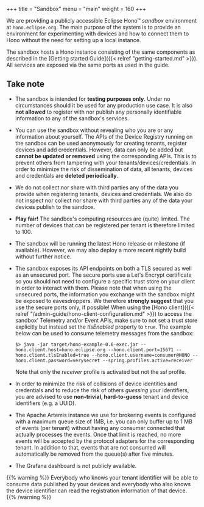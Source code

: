 +++
title = "Sandbox"
menu = "main"
weight = 160
+++

We are providing a publicly accessible Eclipse Hono&trade; *sandbox* environment at `hono.eclipse.org`.
The main purpose of the system is to provide an environment for experimenting with devices and how to connect them to Hono without the need for setting up a local instance.

The sandbox hosts a Hono instance consisting of the same components as described in the [Getting started Guide]({{< relref "getting-started.md" >}}).
All services are exposed via the same ports as used in the guide.

## Take note

* The sandbox is intended for **testing purposes only**. Under no circumstances should it be used for any production use case. It is also **not allowed** to register with nor publish any personally identifiable information to any of the sandbox's services.
* You can use the sandbox without revealing who you are or any information about yourself. The APIs of the Device Registry running on the sandbox can be used anonymously for creating tenants, register devices and add credentials. However, data can only be added but **cannot be updated or removed** using the corresponding APIs. This is to prevent others from tampering with your tenants/devices/credentials. In order to minimize the risk of dissemination of data, all tenants, devices and credentials are **deleted periodically**.
* We do not collect nor share with third parties any of the data you provide when registering tenants, devices and credentials. We also do not inspect nor collect nor share with third parties any of the data your devices publish to the sandbox.
* **Play fair!** The sandbox's computing resources are (quite) limited. The number of devices that can be registered per tenant is therefore limited to 100.
* The sandbox will be running the latest Hono release or milestone (if available). However, we may also deploy a more recent nightly build without further notice.
* The sandbox exposes its API endpoints on both a TLS secured as well as an unsecured port. The secure ports use a Let's Encrypt certificate so you should not need to configure a specific trust store on your client in order to interact with them. Please note that when using the unsecured ports, the information you exchange with the sandbox might be exposed to eavesdroppers. We therefore **strongly suggest** that you use the secure ports only, if possible!
  When using the [Hono client]({{< relref "/admin-guide/hono-client-configuration.md" >}}) to access the sandbox' Telemetry and/or Event APIs, make sure to not set a trust store explicitly but instead set the *tlsEnabled* property to `true`. The example below can be used to consume telemetry messages from the sandbox:

    ```
    $> java -jar target/hono-example-0.6-exec.jar --hono.client.host=hono.eclipse.org --hono.client.port=15671 --hono.client.tlsEnabled=true --hono.client.username=consumer@HONO --hono.client.password=verysecret --spring.profiles.active=receiver
    ```
  Note that  only the *receiver* profile is activated but not the *ssl* profile.
* In order to minimize the risk of collisions of device identities and credentials and to reduce the risk of others *guessing* your identifiers, you are advised to use **non-trivial, hard-to-guess** tenant and device identifiers (e.g. a UUID).
* The Apache Artemis instance we use for brokering events is configured with a maximum queue size of 1MB, i.e. you can only buffer up to 1 MB of events (per tenant) without having any consumer connected that actually processes the events. Once that limit is reached, no more events will be accepted by the protocol adapters for the corresponding tenant. In addition to that, events that are not consumed will automatically be removed from the queue(s) after five minutes.
* The Grafana dashboard is not publicly available.

{{% warning %}}
Everybody who knows your tenant identifier will be able to consume data published by your devices and everybody who also knows the device identifier can read the registration information of that device.
{{% /warning %}}
